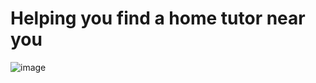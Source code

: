 
# Helping you find a home tutor near you
 
![image](https://user-images.githubusercontent.com/29995997/108492261-f12ab400-72ca-11eb-8718-06dcb26dd494.png)
